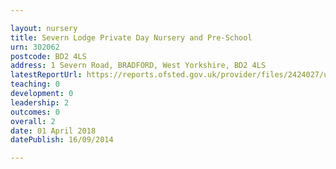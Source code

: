 ```yaml
---

layout: nursery
title: Severn Lodge Private Day Nursery and Pre-School
urn: 302062
postcode: BD2 4LS
address: 1 Severn Road, BRADFORD, West Yorkshire, BD2 4LS
latestReportUrl: https://reports.ofsted.gov.uk/provider/files/2424027/urn/302062.pdf
teaching: 0
development: 0
leadership: 2
outcomes: 0
overall: 2
date: 01 April 2018 
datePublish: 16/09/2014

---
```

